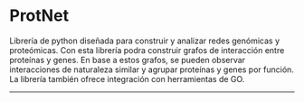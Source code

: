 # ProtNet

Librería de python diseñada para construir y analizar redes genómicas y proteómicas. 
Con esta librería podra construir grafos de interacción entre proteínas y genes. 
En base a estos grafos, se pueden observar interacciones de naturaleza similar y agrupar 
proteínas y genes por función. La librería también ofrece integración con herramientas de GO.

---
